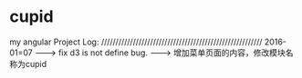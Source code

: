 # cupid
my angular Project
Log:
////////////////////////////////////////////////////////
 2016-01=07
---> fix d3 is not define bug.
---> 增加菜单页面的内容，修改模块名称为cupid         
